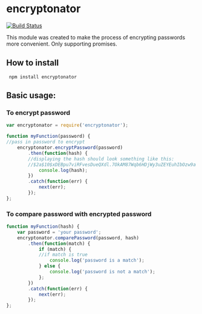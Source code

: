 # encryptonator

[![Build Status](https://travis-ci.org/denvereezy/encryptonator.svg?branch=master)](https://travis-ci.org/denvereezy/encryptonator)

This module was created to make the process of encrypting passwords more convenient.
Only supporting promises.

## How to install
  ` npm install encryptonator`


## Basic usage:

### To encrypt password

```javascript
var encryptonator = require('encryptonator');

function myFunction(password) {
//pass in password to encrypt
    encryptonator.encryptPassword(password)
        .then(function(hash) {
        //displaying the hash should look something like this:
        //$2a$10$xDEBpu7viRFvesDueQXdl.7OkAM87Wqb6HDjWy3uZEYEuhIbOzw9a
            console.log(hash);
        })
        .catch(function(err) {
            next(err);
        });
};
```

### To compare password with encrypted password

```javascript
function myFunction(hash) {
    var password = 'your password';
    encryptonator.comparePassword(password, hash)
        .then(function(match) {
            if (match) {
            //if match is true
                console.log('password is a match');
            } else {
                console.log('password is not a match');
            };
        })
        .catch(function(err) {
            next(err);
        });
};
```
